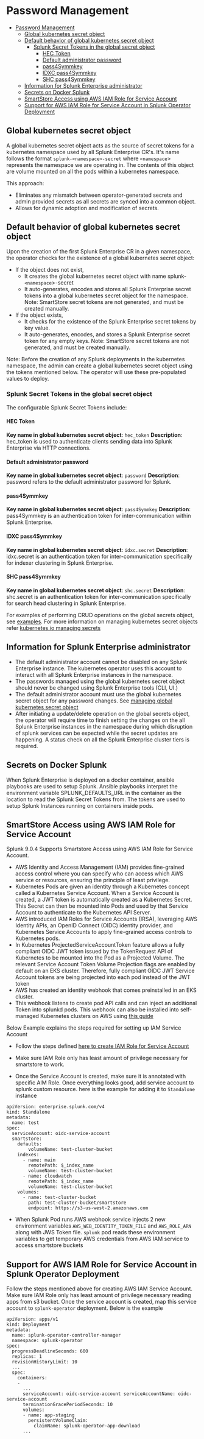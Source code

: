 # Password Management

- [Password Management](#password-management)
  - [Global kubernetes secret object](#global-kubernetes-secret-object)
  - [Default behavior of global kubernetes secret object](#default-behavior-of-global-kubernetes-secret-object)
    - [Splunk Secret Tokens in the global secret object](#splunk-secret-tokens-in-the-global-secret-object)
      - [HEC Token](#hec-token)
      - [Default administrator password](#default-administrator-password)
      - [pass4Symmkey](#pass4symmkey)
      - [IDXC pass4Symmkey](#idxc-pass4symmkey)
      - [SHC pass4Symmkey](#shc-pass4symmkey)
  - [Information for Splunk Enterprise administrator](#information-for-splunk-enterprise-administrator)
  - [Secrets on Docker Splunk](#secrets-on-docker-splunk)
  - [SmartStore Access using AWS IAM Role for Service Account](#smartstore-access-using-aws-iam-role-for-service-account)
  - [Support for AWS IAM Role for Service Account in Splunk Operator Deployment](#support-for-aws-iam-role-for-service-account-in-splunk-operator-deployment)

## Global kubernetes secret object
A global kubernetes secret object acts as the source of secret tokens for a kubernetes namespace used by all Splunk Enterprise CR's. It's name follows the format `splunk-<namespace>-secret` where `<namespace`> represents the namespace we are operating in. The contents of this object are volume mounted on all the pods within a kubernetes namespace.

This approach:
  - Eliminates any mismatch between operator-generated secrets and admin provided secrets as all secrets are synced into a common object.
  - Allows for dynamic adoption and modification of secrets.

## Default behavior of global kubernetes secret object

Upon the creation of the first Splunk Enterprise CR in a given namespace, the operator checks for the existence of a global kubernetes secret object:

- If the object does not exist,
    - It creates the global kubernetes secret object with name splunk-`<namespace`>-secret
    - It auto-generates, encodes and stores all Splunk Enterprise secret tokens into a global kubernetes secret object for the namespace. Note: SmartStore secret tokens are not generated, and must be created manually.
- If the object exists,
    - It checks for the existence of the Splunk Enterprise secret tokens by key value.
    - It auto-generates, encodes, and stores a Splunk Enterprise secret token for any empty keys. Note: SmartStore secret tokens are not generated, and must be created manually.

Note: Before the creation of any Splunk deployments in the kubernetes namespace, the admin can create a global kubernetes secret object using the tokens mentioned below. The operator will use these pre-populated values to deploy.

### Splunk Secret Tokens in the global secret object
The configurable Splunk Secret Tokens include:

#### HEC Token
**Key name in global kubernetes secret object**: `hec_token`
**Description**: hec_token is used to authenticate clients sending data into Splunk Enterprise via HTTP connections.

#### Default administrator password
**Key name in global kubernetes secret object**: `password`
**Description**: password refers to the default administrator password for Splunk.

#### pass4Symmkey
**Key name in global kubernetes secret object**: `pass4Symmkey`
**Description**: pass4Symmkey is an authentication token for inter-communication within Splunk Enterprise.

#### IDXC pass4Symmkey
**Key name in global kubernetes secret object**: `idxc.secret`
**Description**: idxc.secret is an authentication token for inter-communication specifically for indexer clustering in Splunk Enterprise.

#### SHC pass4Symmkey
**Key name in global kubernetes secret object**: `shc.secret`
**Description**: shc.secret is an authentication token for inter-communication specifically for search head clustering in Splunk Enterprise.

For examples of performing CRUD operations on the global secrets object, see [examples](Examples.md#managing-global-kubernetes-secret-object). For more information on managing kubernetes secret objects refer [kubernetes.io managing secrets](https://kubernetes.io/docs/tasks/configmap-secret/managing-secret-using-kubectl/)

## Information for Splunk Enterprise administrator

- The default administrator account cannot be disabled on any Splunk Enterprise instance. The kubernetes operator uses this account to interact with all Splunk Enterprise instances in the namespace.
- The passwords managed using the global kubernetes secret object should never be changed using Splunk Enterprise tools (CLI, UI.)
- The default administrator account must use the global kubernetes secret object for any password changes. See [managing global kubernetes secret object](Examples.md#managing-global-kubernetes-secret-object)
- After initiating a update/delete operation on the global secrets object, the operator will require time to finish setting the changes on the all Splunk Enterprise instances in the namespace during which disruption of splunk services can be expected while the secret updates are happening. A status check on all the Splunk Enterprise cluster tiers is required.

## Secrets on Docker Splunk
When Splunk Enterprise is deployed on a docker container, ansible playbooks are used to setup Splunk. Ansible playbooks interpret the environment variable SPLUNK_DEFAULTS_URL in the container as the location to read the Splunk Secret Tokens from. The tokens are used to setup Splunk Instances running on containers inside pods.

## SmartStore Access using AWS IAM Role for Service Account

Splunk 9.0.4 Supports Smartstore Access using AWS IAM Role for Service Account.

- AWS Identity and Access Management (IAM) provides fine-grained access control where you can specify who can access which AWS service or resources, ensuring the principle of least privilege.
- Kubernetes Pods are given an identity through a Kubernetes concept called a Kubernetes Service Account. When a Service Account is created, a JWT token is automatically created as a Kubernetes Secret. This Secret can then be mounted into Pods and used by that Service Account to authenticate to the Kubernetes API Server.
- AWS introduced IAM Roles for Service Accounts (IRSA), leveraging AWS Identity APIs, an OpenID Connect (OIDC) identity provider, and Kubernetes Service Accounts to apply fine-grained access controls to Kubernetes pods.
- In Kubernetes  ProjectedServiceAccountToken feature allows a fully compliant OIDC JWT token issued by the TokenRequest API of Kubernetes to be mounted into the Pod as a Projected Volume. The relevant Service Account Token Volume Projection flags are enabled by default on an EKS cluster. Therefore, fully compliant OIDC JWT Service Account tokens are being projected into each pod instead of the JWT token
- AWS has created an identity webhook that comes preinstalled in an EKS cluster.
- This webhook listens to create pod API calls and can inject an additional Token into splunkd pods. This webhook can also be installed into self-managed Kubernetes clusters on AWS using [this guide](https://github.com/aws/amazon-eks-pod-identity-webhook/blob/master/SELF_HOSTED_SETUP.md)

Below Example explains the steps required for setting up IAM Service Account

- Follow the steps defined [here to create IAM Role for Service Account](https://docs.aws.amazon.com/eks/latest/userguide/iam-roles-for-service-accounts.html)

- Make sure IAM Role only has least amount of privilege necessary for smartstore to work.
- Once the Service Account is created, make sure it is annotated with specific AIM Role. Once everything looks good, add service account to splunk custom resource. here is the example for adding it to `Standalone` instance


```
apiVersion: enterprise.splunk.com/v4
kind: Standalone
metadata:
  name: test
spec:
  serviceAccount: oidc-service-account
  smartstore:
    defaults:
        volumeName: test-cluster-bucket
    indexes:
      - name: main
        remotePath: $_index_name
        volumeName: test-cluster-bucket
      - name: cloudwatch
        remotePath: $_index_name
        volumeName: test-cluster-bucket
    volumes:
      - name: test-cluster-bucket
        path: test-cluster-bucket/smartstore
        endpoint: https://s3-us-west-2.amazonaws.com
```

- When Splunk Pod runs AWS webhook service injects 2 new environment variables `AWS_WEB_IDENTITY_TOKEN_FILE` and `AWS_ROLE_ARN` along with JWS Token file. `splunk` pod reads these environment variables to get temporary AWS credentials from AWS IAM service to access smartstore buckets

## Support for AWS IAM Role for Service Account in Splunk Operator Deployment

Follow the steps mentioned above for creating AWS IAM Service Account. Make sure IAM Role only has least amount of privilege necessary reading apps from s3 bucket. Once the service account is created, map this service account to `splunk-operator` deployment. Below is the example

```
apiVersion: apps/v1
kind: Deployment
metadata:
  name: splunk-operator-controller-manager
  namespace: splunk-operator
spec:
  progressDeadlineSeconds: 600
  replicas: 1
  revisionHistoryLimit: 10
  ...
  spec:
    containers:
    -
      ...
      serviceAccount: oidc-service-account serviceAccountName: oidc-service-account
      terminationGracePeriodSeconds: 10
      volumes:
      - name: app-staging
        persistentVolumeClaim:
          claimName: splunk-operator-app-download
      ...
```